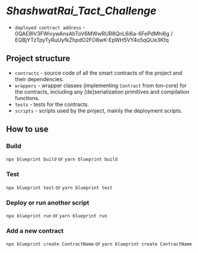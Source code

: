 # _ShashwatRai_Tact_Challenge_

-   `deployed contract address` - 0QAE8IV3FWivywAnsAhToV6MWwRUR8QnL6i6a-6FePdMhi6g / EQBjYTzTpyTyRuUyfkZhpdO2FO8wK-EpWH5VY4o5qQUe3Kfq

## Project structure

-   `contracts` - source code of all the smart contracts of the project and their dependencies.
-   `wrappers` - wrapper classes (implementing `Contract` from ton-core) for the contracts, including any [de]serialization primitives and compilation functions.
-   `tests` - tests for the contracts.
-   `scripts` - scripts used by the project, mainly the deployment scripts.

## How to use

### Build

`npx blueprint build` or `yarn blueprint build`

### Test

`npx blueprint test` or `yarn blueprint test`

### Deploy or run another script

`npx blueprint run` or `yarn blueprint run`

### Add a new contract

`npx blueprint create ContractName` or `yarn blueprint create ContractName`

